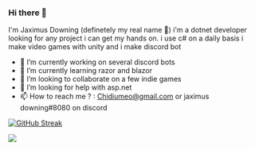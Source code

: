 ### Hi there 👋
 
 I'm Jaximus Downing (definetely my real name 👀) i'm a dotnet developer looking for any project i can get my hands on.
 i use c# on a daily basis i make video games with unity and i make discord bot

- 🔭 I’m currently working on several discord bots
- 🌱 I’m currently learning razor and blazor
- 👯 I’m looking to collaborate on a few indie games
- 🤔 I’m looking for help with asp.net
- 📫 How to reach me ? : Chidiumeo@gmail.com or jaximus downing#8080 on discord


[![GitHub Streak](http://github-readme-streak-stats.herokuapp.com?user=notghettolenny&theme=tokyonight&hide_border=true&date_format=j%20M%5B%20Y%5D)](https://git.io/streak-stats)

<p><img src="https://github-readme-stats.vercel.app/api?username=jaximuss&count_private=true&title_color=00eae4&bg_color=000000&text_color=dfdfdf"></p>

